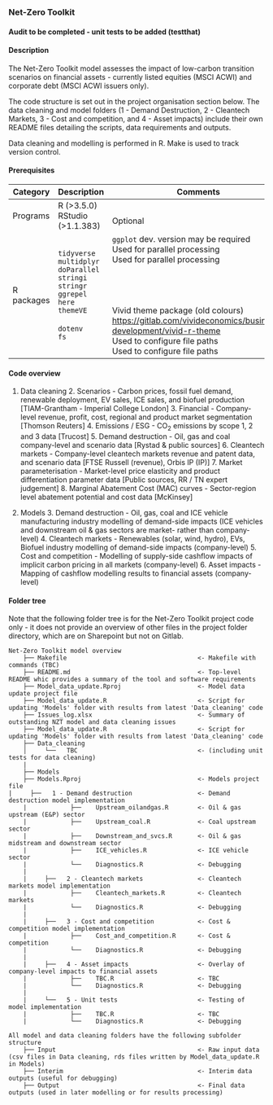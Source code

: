 ### Net-Zero Toolkit

#### Audit to be completed - unit tests to be added (testthat)

#### Description
The Net-Zero Toolkit model assesses the impact of low-carbon transition scenarios on financial assets - currently listed equities (MSCI ACWI) and corporate debt (MSCI ACWI issuers only).

The code structure is set out in the project organisation section below. The data cleaning and model folders (1 - Demand Destruction, 2 - Cleantech Markets, 3 - Cost and competition, and 4 - Asset impacts) include their own README files detailing the scripts, data requirements and outputs.

Data cleaning and modelling is performed in R. Make is used to track version control.

#### Prerequisites
| Category   | Description        | Comments                                                                                               |
|------------|--------------------|--------------------------------------------------------------------------------------------------------|
| Programs   | R (>3.5.0) <br> RStudio (>1.1.383)    |   <br> Optional																	   |
| R packages | `tidyverse` <br> `multidplyr` <br> `doParallel` <br> `stringi` <br> `stringr` <br> `ggrepel` <br> `here` <br> `themeVE` <br> <br> `dotenv` <br> `fs`| `ggplot` dev. version may be required <br> Used for parallel processing <br> Used for parallel processing <br> <br> <br> <br> <br> Vivid theme package (old colours) <br> <https://gitlab.com/vivideconomics/business-development/vivid-r-theme> <br> Used to configure file paths <br> Used to configure file paths                                                                   |

#### Code overview

1. Data cleaning
	2. Scenarios - Carbon prices, fossil fuel demand, renewable deployment, EV sales, ICE sales, and biofuel production [TIAM-Grantham - Imperial College London]
	3. Financial - Company-level revenue, profit, cost, regional and product market segmentation [Thomson Reuters]
	4. Emissions / ESG - CO<sub>2</sub> emissions by scope 1, 2 and 3 data [Trucost]
	5. Demand destruction - Oil, gas and coal company-level and scenario data [Rystad & public sources]
	6. Cleantech markets - Company-level cleantech markets revenue and patent data, and scenario data [FTSE Russell (revenue), Orbis IP (IP)]
	7. Market parameterisation - Market-level price elasticity and product differentiation parameter data [Public sources, RR / TN expert judgement]
	8. Marginal Abatement Cost (MAC) curves - Sector-region level abatement potential and cost data [McKinsey]

2. Models
	3. Demand destruction - Oil, gas, coal and ICE vehicle manufacturing industry modelling of demand-side impacts (ICE vehicles and downstream oil & gas sectors are market- rather than company-level)
	4. Cleantech markets - Renewables (solar, wind, hydro), EVs, Biofuel industry modelling of demand-side impacts (company-level)
	5. Cost and competition - Modelling of supply-side cashflow impacts of implicit carbon pricing in all markets (company-level)
	6. Asset impacts - Mapping of cashflow modelling results to financial assets (company-level)

#### Folder tree

Note that the following folder tree is for the Net-Zero Toolkit project code only - it does not provide an overview of other files in the project folder directory, which are on Sharepoint but not on Gitlab.

```
Net-Zero Toolkit model overview
    ├──	Makefile                                    <- Makefile with commands (TBC)
    ├──	README.md                                   <- Top-level README whic provides a summary of the tool and software requirements
    ├──	Model_data_update.Rproj                     <- Model data update project file
    ├──	Model_data_update.R                         <- Script for updating 'Models' folder with results from latest 'Data_cleaning' code
    ├──	Issues_log.xlsx                             <- Summary of outstanding NZT model and data cleaning issues
    ├──	Model_data_update.R                         <- Script for updating 'Models' folder with results from latest 'Data_cleaning' code
    ├──	Data_cleaning
    │	  └──	TBC                                 <- (including unit tests for data cleaning)
    |
    ├── Models
    ├──	Models.Rproj                                <- Models project file
|	  ├──	1 - Demand destruction                  <- Demand destruction model implementation
    |			 ├── 	Upstream_oilandgas.R        <- Oil & gas upstream (E&P) sector
    |			 ├── 	Upstream_coal.R             <- Coal upstream sector
    |			 ├── 	Downstream_and_svcs.R       <- Oil & gas midstream and downstream sector
    |			 ├── 	ICE_vehicles.R              <- ICE vehicle sector
    |			 └── 	Diagnostics.R               <- Debugging
    |
    |	  ├──	2 - Cleantech markets               <- Cleantech markets model implementation
    |			 ├── 	Cleantech_markets.R         <- Cleantech markets
    |			 └── 	Diagnostics.R               <- Debugging
    |
    |	  ├──	3 - Cost and competition            <- Cost & competition model implementation
    |			 ├── 	Cost_and_competition.R      <- Cost & competition
    |			 └── 	Diagnostics.R               <- Debugging
    |
    |	  ├──	4 - Asset impacts                   <- Overlay of company-level impacts to financial assets
    |			 ├── 	TBC.R                       <- TBC
    |			 └── 	Diagnostics.R               <- Debugging
    |
    |	  └──	5 - Unit tests                      <- Testing of model implementation
    |			 ├── 	TBC.R                       <- TBC
    |			 └── 	Diagnostics.R               <- Debugging

All model and data cleaning folders have the following subfolder structure
    ├──	Input                                       <- Raw input data (csv files in Data cleaning, rds files written by Model_data_update.R in Models)
    ├──	Interim                                     <- Interim data outputs (useful for debugging)
    ├──	Output                                      <- Final data outputs (used in later modelling or for results processing)
```